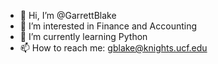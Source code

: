 - 👋 Hi, I’m @GarrettBlake
- 👀 I’m interested in Finance and Accounting
- 🌱 I’m currently learning Python
- 📫 How to reach me: gblake@knights.ucf.edu

<!---
GarrettBlake/GarrettBlake is a ✨ special ✨ repository because its `README.md` (this file) appears on your GitHub profile.
You can click the Preview link to take a look at your changes.
--->
